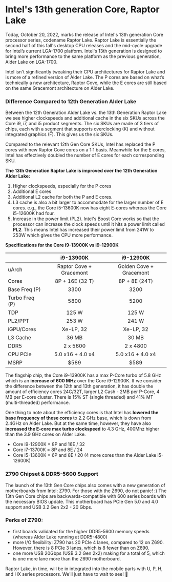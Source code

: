 # Intel's 13th generation Core, Raptor Lake

Today, October 20, 2022, marks the release of Intel's 13th generation Core processor series, codename Raptor Lake. Raptor Lake is essentially the second half of this fall's desktop CPU releases and the mid-cycle upgrade for Intel’s current LGA-1700 platform. Intel's 13th generation is designed to bring more performance to the same platform as the previous generation, Alder Lake on LGA-1700.

Intel isn't significantly tweaking their CPU architectures for Raptor Lake and is more of a refined version of Alder Lake. The P cores are based on what’s technically a new architecture, Raptor Cove, while the E cores are still based on the same Gracemont architecture on Alder Lake.


### Difference Compared to 12th Generation Alder Lake

Between the 12th Generation Alder Lake vs. the 13th Generation Raptor Lake we see higher clockspeeds and additional cache in the six SKUs across the Core i9, i7, and i5 product segments. The six SKUs are made of 3 tiers of chips, each with a segment that supports overclocking (K) and without integrated graphics (F). This gives us the six SKUs. 

Compared to the relevant 12th Gen Core SKUs, Intel has replaced the P cores with new Raptor Cove cores on a 1:1 basis. Meanwhile for the E cores, Intel has effectively doubled the number of E cores for each corresponding SKU.


**The 13th Generation Raptor Lake is improved over the 12th Generation Alder Lake:**
1. Higher clockspeeds, especially for the P cores
2. Additional E cores 
3. Additional L2 cache for both the P and E cores. 
4. L3 cache is also a bit larger to accommodate for the larger number of E cores.
e.g., the Core i5-13600K now has eight E-cores whereas the Core i5-12600K had four.
5. Increase in the power limit (PL2). 
Intel's Boost Core works so that the processor can increase the clock speeds until it hits a power limit called **PL2**. This means Intel has increased their power limit from 241W to 253W which gives the CPU more performance.

**Specifications for the Core i9-13900K vs i9-12900K**

|               | i9-13900K     |i9-12900K | 
| ------------- |:-------------:| :-------------:| 
| uArch         | Raptor Cove + Gracemont |Golden Cove + Gracemont
| Cores         |  8P + 16E (32 T)|8P + 8E (24T)|
|Base Freq (P)  |3300 |3200|
|Turbo Freq (P) |5800 |5200|
|TDP            |125 W |125 W| 
|PL2/PPT        |253 W |241 W|
|iGPU/Cores     |Xe-LP, 32|Xe-LP, 32|
|L3 Cache       |36 MB | 30 MB|
|DDR5           |2 x 5600| 2 x 4800|
|CPU PCIe       |5.0 x16 + 4.0 x4 | 5.0 x16 + 4.0 x4
|MSRP           |$589 |$589|


The flagship chip, the Core i9-13900K has a max P-Core turbo of 5.8 GHz which is an **increase of 600 MHz** over the Core i9-12900K. If we consider the difference between the 12th and 13th generation, it has double the amount of efficiency cores 24C/32T, larger L2 Cash - 2MB per P-Core, 4 MB per E-core cluster. There is 15% ST (single threaded) and 41% MT (multi-threaded) performance.

One thing to note about the efficiency cores is that Intel has **lowered the base frequency of these cores** to 2.2 GHz base, which is down from 2.4GHz on Alder Lake. But at the same time, however, they have also **increased the E-core max turbo clockspeed** to 4.3 GHz, 400Mhz higher than the 3.9 GHz cores on Alder Lake.

* Core i9-12900K =  8P and 16E / 32
* Core i7-13700K =  8P and 8E / 24 
* Core i5-13600K =  6P and 8E / 20 (4 more cores than the Alder Lake i5-12600K)

### Z790 Chipset & DDR5-5600 Support
The launch of the 13th Gen Core chips also comes with a new generation of motherboards from Intel: Z790. For those with the Z690, do not panic! :) The 13th Gen Core chips are backwards-compatible with 600 series boards with the necessary BIOS update. This motherboard has PCIe Gen 5.0 and 4.0 support and USB 3.2 Gen 2x2 - 20 Gbps.

### Perks of Z790:
* first boards validated for the higher DDR5-5600 memory speeds (whereas Alder Lake running at DDR5-4800)
* more I/O flexibility: Z790 has 20 PCIe 4 lanes, compared to 12 on Z690. However, there is 8 PCIe 3 lanes, which is 8 fewer than on Z690.
* one more USB 20Gbps (USB 3.2 Gen 2x2) making for a total of 5, which is one more lane more than the Z690 motherboard. 

Raptor Lake, in time, will be in integrated into the mobile parts with U, P, H, and HX series processors. We'll just have to wait to see! 🦖
